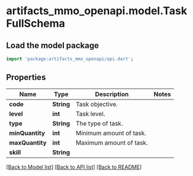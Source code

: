 # artifacts_mmo_openapi.model.TaskFullSchema

## Load the model package
```dart
import 'package:artifacts_mmo_openapi/api.dart';
```

## Properties
Name | Type | Description | Notes
------------ | ------------- | ------------- | -------------
**code** | **String** | Task objective. | 
**level** | **int** | Task level. | 
**type** | **String** | The type of task. | 
**minQuantity** | **int** | Minimum amount of task. | 
**maxQuantity** | **int** | Maximum amount of task. | 
**skill** | **String** |  | 

[[Back to Model list]](../README.md#documentation-for-models) [[Back to API list]](../README.md#documentation-for-api-endpoints) [[Back to README]](../README.md)


